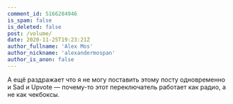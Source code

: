 ```yaml
---
comment_id: 5166284946
is_spam: false
is_deleted: false
post: /volume/
date: 2020-11-25T19:23:21Z
author_fullname: 'Alex Mos'
author_nickname: 'alexandermospan'
author_is_anon: false
---
```


<p>А ещё раздражает что я не могу поставить этому посту одновременно и  Sad и Upvote — почему-то этот переключатель работает как радио, а не как чекбоксы.</p>

